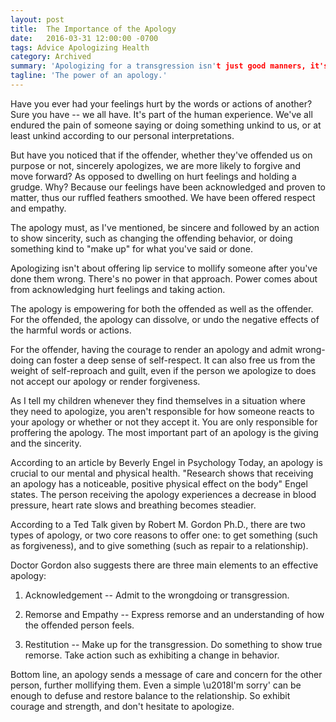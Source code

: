 ```yaml
---
layout: post
title:  The Importance of the Apology
date:   2016-03-31 12:00:00 -0700
tags: Advice Apologizing Health
category: Archived
summary: 'Apologizing for a transgression isn't just good manners, it's healthy, both physically and mentally, if it's sincere. Even if the person we apologize to does not accept the apology. '
tagline: 'The power of an apology.'
---
```


Have you ever had your feelings hurt by the words or actions of another? Sure you have -- we all have. It's part of the human experience. We've all endured the pain of someone saying or doing something unkind to us, or at least unkind according to our personal interpretations.

But have you noticed that if the offender, whether they've offended us on purpose or not, sincerely apologizes, we are more likely to forgive and move forward? As opposed to dwelling on hurt feelings and holding a grudge. Why? Because our feelings have been acknowledged and proven to matter, thus our ruffled feathers smoothed. We have been offered respect and empathy.

The apology must, as I've mentioned, be sincere and followed by an action to show sincerity, such as changing the offending behavior, or doing something kind to "make up" for what you've said or done.

Apologizing isn't about offering lip service to mollify someone after you've done them wrong. There's no power in that approach. Power comes about from acknowledging hurt feelings and taking action.

The apology is empowering for both the offended as well as the offender. For the offended, the apology can dissolve, or undo the negative effects of the harmful words or actions.

For the offender, having the courage to render an apology and admit wrong-doing can foster a deep sense of self-respect. It can also free us from the weight of self-reproach and guilt, even if the person we apologize to does not accept our apology or render forgiveness.

As I tell my children whenever they find themselves in a situation where they need to apologize, you aren't responsible for how someone reacts to your apology or whether or not they accept it. You are only responsible for proffering the apology. The most important part of an apology is the giving and the sincerity.

According to an article by Beverly Engel in Psychology Today, an apology is crucial to our mental and physical health. "Research shows that receiving an apology has a noticeable, positive physical effect on the body" Engel states. The person receiving the apology experiences a decrease in blood pressure, heart rate slows and breathing becomes steadier.

According to a Ted Talk given by Robert M. Gordon Ph.D., there are two types of apology, or two core reasons to offer one: to get something (such as forgiveness), and to give something (such as repair to a relationship).

Doctor Gordon also suggests there are three main elements to an effective apology:

1) Acknowledgement --  Admit to the wrongdoing or transgression.

2) Remorse and Empathy -- Express remorse and an understanding of how the offended person feels.

3) Restitution -- Make up for the transgression. Do something to show true remorse. Take action such as exhibiting a change in behavior.

Bottom line, an apology sends a message of care and concern for the other person, further mollifying them. Even a simple \u2018I'm sorry' can be enough to defuse and restore balance to the relationship. So exhibit courage and strength, and don't hesitate to apologize.